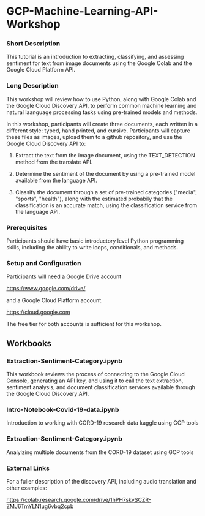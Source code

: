 # GCP-Machine-Learning-API-Workshop

### Short Description
This tutorial is an introduction to extracting, classifying, and assessing sentiment for text from image documents using the Google Colab and the Google Cloud Platform API.

### Long Description
This workshop will review how to use Python, along with Google Colab and the Google Cloud Discovery API, to perform common machine learning and natural laanguage processing tasks using pre-trained models and methods.

In this workshop, participants will create three documents, each written in a different style: typed, hand printed, and cursive. Participants will capture these files as images, upload them to a github repository, and use the Google Cloud Discovery API to:

1) Extract the text from the image document, using the TEXT_DETECTION method from the translate API.

2) Determine the sentiment of the document by using a pre-trained model available from the language API.

3) Classify the document through a set of pre-trained categories ("media", "sports", "health"), along with the estimated probabily that the classification is an accurate match, using the classification service from the language API.

### Prerequisites

Participants should have basic introductory level Python programming skills, including the ability to write loops, conditionals, and methods.

### Setup and Configuration

Participants will need a Google Drive account 

https://www.google.com/drive/

and a Google Cloud Platform account. 

https://cloud.google.com

The free tier for both accounts is sufficient for this workshop. 

## Workbooks

### Extraction-Sentiment-Category.ipynb

This workbook reviews the process of connecting to the Google Cloud Console, generating an API key, and using it to call the text extraction, sentiment analysis, and document classification services available through the Google Cloud Discovery API.

### Intro-Notebook-Covid-19-data.ipynb

Introduction to working with CORD-19 research data kaggle using GCP tools

### Extraction-Sentiment-Category.ipynb

Analyizing multiple documents from the CORD-19 dataset using GCP tools

### External Links

For a fuller description of the discovery API, including audio translation and other examples:

https://colab.research.google.com/drive/1hPH7skySCZR-ZMJ6TmYLN1ug6vbq2cpb

